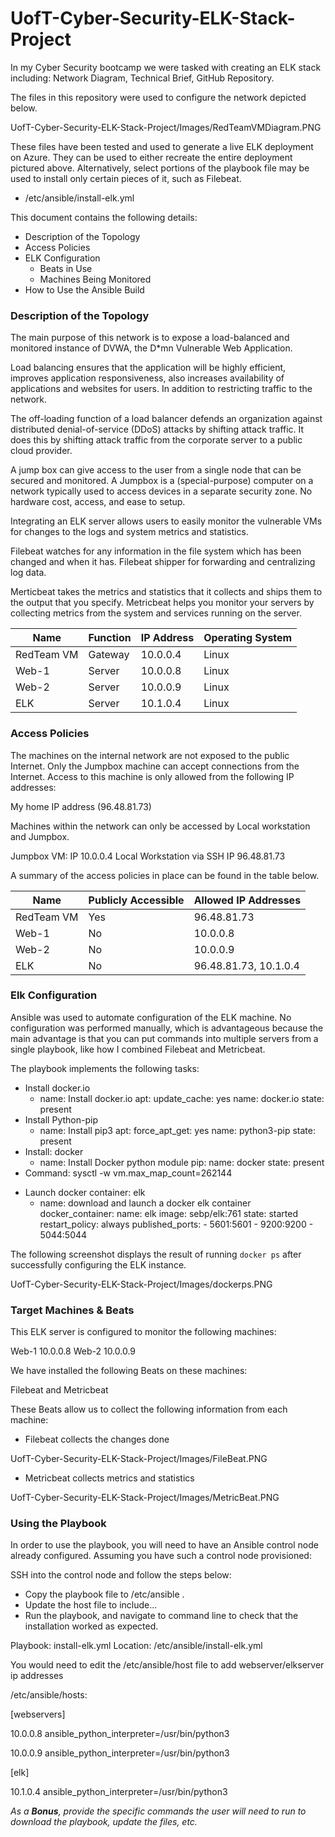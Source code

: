 # UofT-Cyber-Security-ELK-Stack-Project
In my Cyber Security bootcamp we were tasked with creating an ELK stack including: Network Diagram, Technical Brief, GitHub Repository.

The files in this repository were used to configure the network depicted below.

UofT-Cyber-Security-ELK-Stack-Project/Images/RedTeamVMDiagram.PNG

These files have been tested and used to generate a live ELK deployment on Azure. They can be used to either recreate the entire deployment pictured above. Alternatively, select portions of the playbook file may be used to install only certain pieces of it, such as Filebeat.

  - /etc/ansible/install-elk.yml

This document contains the following details:
- Description of the Topology
- Access Policies
- ELK Configuration
  - Beats in Use
  - Machines Being Monitored
- How to Use the Ansible Build


### Description of the Topology

The main purpose of this network is to expose a load-balanced and monitored instance of DVWA, the D*mn Vulnerable Web Application.

Load balancing ensures that the application will be highly efficient, improves application responsiveness, also increases availability of
applications and websites for users. In addition to restricting traffic to the network.


The off-loading function of a load balancer defends an organization against distributed denial-of-service (DDoS) attacks by shifting attack traffic.
It does this by shifting attack traffic from the corporate server to a public cloud provider.


A jump box can give access to the user from a single node that can be secured and monitored.
A Jumpbox is a (special-purpose) computer on a network typically used to access devices in a separate security zone. No hardware cost, access, and ease to setup.


Integrating an ELK server allows users to easily monitor the vulnerable VMs for changes to the logs and system metrics and statistics.


Filebeat watches for any information in the file system which has been changed and when it has. Filebeat shipper for forwarding and centralizing log data.


Merticbeat takes the metrics and statistics that it collects and ships them to the output that you specify. Metricbeat helps you monitor your
servers by collecting metrics from the system and services running on the server.

|   Name     | Function | IP Address | Operating System |
|------------|----------|------------|------------------|
| RedTeam VM | Gateway  | 10.0.0.4   | Linux            |
| Web-1      | Server   | 10.0.0.8   | Linux            |
| Web-2      | Server   | 10.0.0.9   | Linux            |
| ELK        | Server   | 10.1.0.4   | Linux            |

### Access Policies

The machines on the internal network are not exposed to the public Internet.
Only the Jumpbox machine can accept connections from the Internet. Access to this machine is only allowed from the following IP addresses:

My home IP address (96.48.81.73)

Machines within the network can only be accessed by Local workstation and Jumpbox.

Jumpbox VM: IP 10.0.0.4
Local Workstation via SSH IP 96.48.81.73

A summary of the access policies in place can be found in the table below.

| Name       | Publicly Accessible | Allowed IP Addresses  |
|------------|---------------------|-----------------------|
| RedTeam VM | Yes                 | 96.48.81.73           |
| Web-1      | No                  | 10.0.0.8              |
| Web-2      | No                  | 10.0.0.9              |
| ELK        | No                  | 96.48.81.73, 10.1.0.4 |

### Elk Configuration

Ansible was used to automate configuration of the ELK machine. No configuration was performed manually, which is advantageous because the main advantage is that you can put commands into multiple servers from a single playbook, like how I combined Filebeat and Metricbeat.

The playbook implements the following tasks:
* Install docker.io
	- name: Install docker.io
			apt:
 			update_cache: yes
 			name: docker.io
 			state: present
* Install Python-pip
	- name: Install pip3
			apt:
 			force_apt_get: yes
 			name: python3-pip
 			state: present
* Install: docker
	- name: Install Docker python module
			pip:
 			name: docker
 			state: present
* Command: sysctl -w vm.max_map_count=262144
- Launch docker container: elk
	- name: download and launch a docker elk container
			docker_container:
 			name: elk
 			image: sebp/elk:761
 			state: started
 			restart_policy: always
 			published_ports:
  			- 5601:5601
  			- 9200:9200
  			- 5044:5044


The following screenshot displays the result of running `docker ps` after successfully configuring the ELK instance.

UofT-Cyber-Security-ELK-Stack-Project/Images/dockerps.PNG

### Target Machines & Beats
This ELK server is configured to monitor the following machines:

Web-1 10.0.0.8
Web-2 10.0.0.9

We have installed the following Beats on these machines:

Filebeat and Metricbeat

These Beats allow us to collect the following information from each machine:

- Filebeat collects the changes done

UofT-Cyber-Security-ELK-Stack-Project/Images/FileBeat.PNG

- Metricbeat collects metrics and statistics

UofT-Cyber-Security-ELK-Stack-Project/Images/MetricBeat.PNG

### Using the Playbook
In order to use the playbook, you will need to have an Ansible control node already configured. Assuming you have such a control node provisioned: 

SSH into the control node and follow the steps below:
- Copy the playbook file to /etc/ansible .
- Update the host file to include...
- Run the playbook, and navigate to command line to check that the installation worked as expected.

Playbook: install-elk.yml
Location: /etc/ansible/install-elk.yml

You would need to edit the /etc/ansible/host file to add webserver/elkserver ip addresses

/etc/ansible/hosts:

  [webservers]

  10.0.0.8 ansible_python_interpreter=/usr/bin/python3

  10.0.0.9 ansible_python_interpreter=/usr/bin/python3

  [elk]

  10.1.0.4 ansible_python_interpreter=/usr/bin/python3


_As a **Bonus**, provide the specific commands the user will need to run to download the playbook, update the files, etc._
